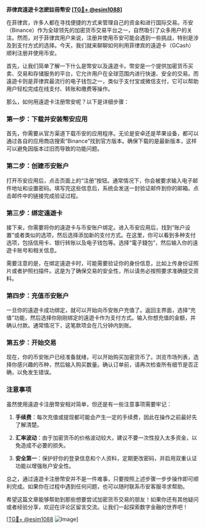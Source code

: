 **菲律宾遠遊卡怎麽註冊幣安 [[TG💪+ @esim1088](https://t.me/s/esim1088)]**

在菲律宾，许多人都在寻找便捷的方式来管理自己的资金和进行国际交易。币安（Binance）作为全球领先的加密货币交易平台之一，自然吸引了众多用户的关注。然而，对于菲律宾用户来说，注册并使用币安可能会遇到一些挑战，特别是涉及到支付方式的选择。今天，我们就来聊聊如何利用菲律宾的遠遊卡（GCash）顺利注册并使用币安。

首先，让我们简单了解一下什么是幣安以及遠遊卡。幣安是一个提供加密货币买卖、交易和存储服务的平台，它允许用户在全球范围内进行快速、安全的交易。而遠遊卡则是菲律宾最流行的电子钱包之一，类似于支付宝或微信支付，它可以帮助用户轻松完成在线支付、转账和缴费等操作。

那么，如何用遠遊卡注册幣安呢？以下是详细步骤：

### 第一步：下载并安装幣安应用

首先，你需要从官方渠道下载币安的应用程序。无论是安卓还是苹果设备，都可以通过各自的应用商店搜索“Binance”找到官方版本。确保下载的是最新版本，这样可以避免因版本过旧而导致的功能问题。

### 第二步：创建币安账户

打开币安应用后，点击页面上的“注册”按钮。通常情况下，你会被要求输入电子邮件地址和设置密码。填写完这些信息后，系统会发送一封验证邮件到你的邮箱。点击邮件中的链接完成验证过程。

### 第三步：绑定遠遊卡

接下来，你需要将你的遠遊卡与币安账户绑定。进入币安应用后，找到“账户设置”或者类似的选项，然后选择添加新的支付方式。在这里，你可以看到多种支付选项，包括信用卡、银行转账以及电子钱包等。选择“電子錢包”，然后输入你的遠遊卡账号和相关信息。

需要注意的是，在绑定遠遊卡时，可能需要验证你的身份信息，比如上传身份证照片或者护照扫描件。这是为了确保交易的安全性，所以请务必按照要求准确提交资料。

### 第四步：充值币安账户

一旦你的遠遊卡成功绑定，就可以开始向币安账户充值了。返回主界面，选择“充值”功能，然后选择你刚刚绑定的遠遊卡作为支付方式。输入你想充值的金额，并确认付款。通常情况下，这笔款项会在几分钟内到账。

### 第五步：开始交易

现在，你的币安账户已经准备就绪，可以开始购买加密货币了。浏览市场列表，选择你感兴趣的币种，然后输入购买数量。确认订单前，请再次检查所有细节是否正确，以免发生错误。

### 注意事项

虽然使用遠遊卡注册幣安相对简单，但还是有一些注意事项需要牢记：

1. **手续费**：每次充值或提现都可能会产生一定的手续费，因此在操作之前最好先了解清楚。
   
2. **汇率波动**：由于加密货币的价格波动较大，建议不要一次性投入太多资金，以免造成不必要的损失。

3. **安全第一**：保护好你的登录信息和个人资料，定期更改密码，并启用双重认证功能以增强账户安全性。

总之，通过遠遊卡注册幣安并不是一件难事，只要按照上述步骤一步步操作即可顺利完成。如果你在过程中遇到任何问题，也可以随时联系币安客服寻求帮助。

希望这篇文章能够帮助到那些想要尝试加密货币交易的朋友！如果你还有其他疑问或者经验分享，欢迎在评论区留言交流。让我们一起探索数字金融的世界吧！

[[TG💪+ @esim1088](https://t.me/s/esim1088) ![Image](https://i.postimg.cc/4NQfJmqS/Snipaste-2025-05-13-00-14-12.png)]
